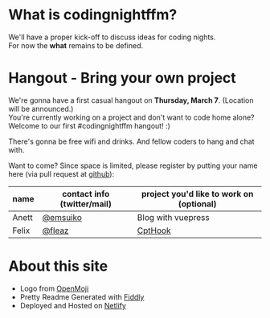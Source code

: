 # What is codingnight&shy;ffm?

We'll have a proper kick-off to discuss ideas for coding nights.  
For now the **what** remains to be defined. 

# Hangout - Bring your own project
We're gonna have a first casual hangout on **Thursday, March 7**. (Location will be announced.)  
You're currently working on a project and don't want to code home alone?  
Welcome to our first #codingnightffm hangout! :)  

There's gonna be free wifi and drinks. And fellow coders to hang and chat with.

Want to come? Since space is limited, please register by putting your name here (via pull request at [github](https://github.com/emsuiko/codingnightffm)):

| name | contact info (twitter/mail) | project you'd like to work on (optional) |
| --- | --- | --- |
| Anett | [@emsuiko](https://twitter.com/emsuiko) | Blog with vuepress |
| Felix | [@fleaz](https://twitter.com/fleaz_) | [CptHook](https://github.com/fleaz/CptHook) |


# About this site
* Logo from [OpenMoji](http://www.openmoji.org/library.html?group=hfg&emoji=F0063)
* Pretty Readme Generated with [Fiddly](https://github.com/SaraVieira/fiddly)
* Deployed and Hosted on [Netlify](https://www.netlify.com/)
